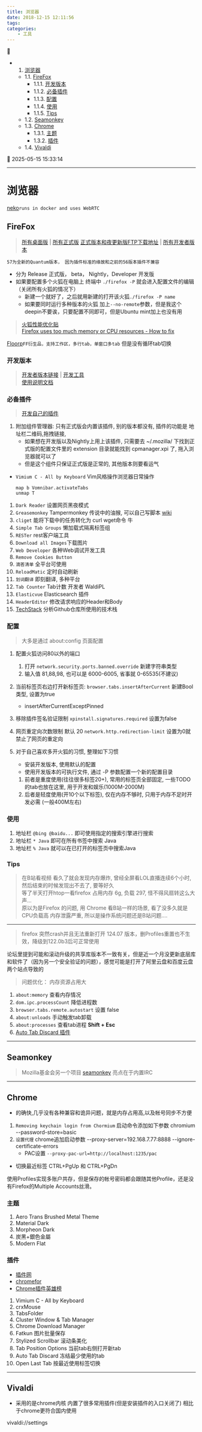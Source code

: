 ```yaml
---
title: 浏览器
date: 2018-12-15 12:11:56
tags: 
categories: 
    - 工具
---
```


💠

- 1. [浏览器](#浏览器)
    - 1.1. [FireFox](#firefox)
        - 1.1.1. [开发版本](#开发版本)
        - 1.1.2. [必备插件](#必备插件)
        - 1.1.3. [配置](#配置)
        - 1.1.4. [使用](#使用)
        - 1.1.5. [Tips](#tips)
    - 1.2. [Seamonkey](#seamonkey)
    - 1.3. [Chrome](#chrome)
        - 1.3.1. [主题](#主题)
        - 1.3.2. [插件](#插件)
    - 1.4. [Vivaldi](#vivaldi)

💠 2025-05-15 15:33:14
****************************************
# 浏览器
[neko](https://github.com/m1k1o/neko)`runs in docker and uses WebRTC`

## FireFox
> [所有桌面版](https://www.mozilla.org/zh-CN/firefox/channel/desktop/) | [所有正式版](https://www.mozilla.org/en-US/firefox/releases/)
> [正式版本和夜更新版FTP下载地址](http://ftp.mozilla.org/pub/firefox/) | [所有开发者版本](http://ftp.mozilla.org/pub/devedition/releases/)

`57为全新的Quantum版本， 因为插件标准的缘故和之前的56版本插件不兼容`

- 分为 Release 正式版， beta， Nightly，Developer 开发版 
- 如果要配置多个火狐在电脑上 终端中 `./firefox -P` 就会进入配置文件的编辑（关闭所有火狐的情况下）
    - 新建一个就好了，之后就用新建的打开该火狐`./firefox -P name`
    - 如果要同时运行多种版本的火狐 加上`--no-remote`参数，但是我这个deepin不要诶，只要配置不同即可，但是Ubuntu mint加上也没有用

> [火狐性能优化贴](https://www.xzcblog.com/post-47.html)  
> [Firefox uses too much memory or CPU resources - How to fix](https://support.mozilla.org/en-US/kb/firefox-uses-too-much-memory-or-cpu-resources)

[Floorp](https://github.com/floorp-Projects/floorp/)`FF衍生品，支持工作区，多行tab，单窗口多tab` 但是没有循环tab切换  

### 开发版本
> [开发者版本链接](https://www.mozilla.org/zh-CN/firefox/developer/) | [开发工具](https://firefox-dev.tools/)  
> [使用说明文档](https://developer.mozilla.org/zh-CN/docs/Tools?utm_source=devtools&utm_medium=tabbar-menu)

### 必备插件
> [开发自己的插件](https://github.com/Kuangcp/LearnWebExtension)

1. 附加组件管理器: 只有正式版会内置该插件, 别的版本都没有, 插件的功能是 地址栏二维码,拖拽链接,
    - 如果想在开发版以及Nightly上用上该插件, 只需要去 ~/.mozilla/ 下找到正式版的配置文件里的 extension 目录就能找到 cpmanager.xpi 了, 拖入浏览器就可以了
    - 但是这个组件只保证正式版是正常的, 其他版本则要看运气

- `Vimium C - All by Keyboard` Vim风格操作浏览器日常操作 
    ```
    map b Vomnibar.activateTabs
    unmap T
    ```
1. `Dark Reader` 设置网页黑夜模式
1. `Greasemonkey` Tampermonkey 传说中的油猴, 可以自己写脚本 [wiki](https://wiki.greasespot.net/User_Script_Hosting)
1. `cliget` 能将下载中的任务转化为 curl wget命令 牛
1. `Simple Tab Groups` 懒加载式隔离标签组
1. `RESTer` rest客户端工具
1. `Download all Images`下载图片
1. `Web Developer` 各种Web调试开发工具
1. `Remove Cookies Button`
1. `滴答清单` 全平台可使用
1. `ReloadMatic` 定时自动刷新
1. `划词翻译` 即刻翻译, 多种平台
1. `Tab Counter` Tab计数 开发者 WaldiPL
1. `Elasticvue` Elasticsearch 插件
1. `HeaderEditor` 修改请求响应的Header和Body
1. [TechStack](https://github.com/Get-Tech-Stack/TechStack) 分析Github仓库所使用的技术栈

### 配置
> 大多是通过 about:config 页面配置

1. 配置火狐访问80以外的端口
    1. 打开 `network.security.ports.banned.override` 新建字符串类型
    1. 输入值 81,88,98, 也可以是 6000-6005, 省事就 0-65535(不建议)

1. 当前标签页右边打开新标签页: `browser.tabs.insertAfterCurrent` 新建Bool类型, 设置为true
    - insertAfterCurrentExceptPinned
1. 移除插件签名验证限制 `xpinstall.signatures.required` 设置为false
1. 网页重定向次数限制 默认 20 `network.http.redirection-limit` 设置为0就禁止了网页的重定向

1. 对于自己喜欢多开火狐的习惯, 整理如下习惯
    - 安装开发版本, 使用默认的配置
    - 使用开发版本的可执行文件, 通过 -P 参数配置一个新的配置目录
    1. 前者是重度使用(往往很多标签20+), 常用的标签页全部固定, 一些TODO的tab也放在这里, 用于开发和娱乐(1000M-2000M)
    1. 后者是轻度使用(开10个以下标签), 仅在内存不够时, 只用于内存不足时开发必需 (一般400M左右)

### 使用
1. 地址栏 `@bing @baidu...` 即可使用指定的搜索引擎进行搜索
1. 地址栏 `* Java` 即可在所有书签中搜索 Java
1. 地址栏 `% Java` 就可以在已打开的标签页中搜索Java

### Tips
> 在B站看视频 看久了就会发现内存爆炸, 曾经全屏看LOL直播连续6个小时, 然后结束的时候发现出不去了, 要等好久  
> 等了半天打开htop一看firefox 占用内存 6g, 负载 297, 怪不得风扇转这么大声...  
> 原以为是Firefox 的问题, 用 Chrome 看B站一样的场景, 看了没多久就是CPU负载高 内存泄露严重, 所以是操作系统问题还是B站问题....

************************
> firefox 突然crash并且无法重新打开 124.07 版本，删Profiles重置也不生效，降级到122.0b3后可正常使用

论坛里提到可能和滚动升级的共享库版本不一致有关，但是近一个月没更新底层库和软件了（因为另一个安全验证的问题），感觉可能是打开了阿里云盘和百度云盘两个站点导致的

> 问题优化： 内存资源占用大
1. `about:memory` 查看内存情况
1. `dom.ipc.processCount` 降低进程数
1. `browser.tabs.remote.autostart` 设置 false
1. `about:unloads` 手动触发tab卸载
1. `about:processes` 查看tab进程 **Shift + Esc**
1. [Auto Tab Discard 插件](https://addons.mozilla.org/en-US/firefox/addon/auto-tab-discard/)

*********************

## Seamonkey
> Mozilla基金会另一个项目 [seamonkey](https://www.seamonkey-project.org/) 亮点在于内置IRC

****************************************

## Chrome
- 的确快,几乎没有各种兼容和诡异问题，就是内存占用高,以及帐号同步不方便

1. `Removing keychain login from Chormium` 启动命令添加如下参数 chromium --password-store=basic
1. `设置代理` chrome追加启动参数 --proxy-server=192.168.7.77:8888 --ignore-certificate-errors 
    - PAC设置 `--proxy-pac-url=http://localhost:1235/pac`

- 切换最近标签 CTRL+PgUp 和 CTRL+PgDn

使用Profiles实现多账户共存，但是保存的帐号密码都会跟随其他Profile，还是没有Firefox的Multiple Accounts丝滑。

### 主题
1. Aero Trans Brushed Metal Theme
1. Material Dark
1. Morpheon Dark
1. 炭黑+銀色金屬
1. Modern Flat

### 插件 
- [插件网](https://extfans.com/)
- [chromefor](https://www.chromefor.com/)
- [Chrome插件英雄榜](https://github.com/zhaoolee/ChromeAppHeroes)

1. Vimium C - All by Keyboard 
1. crxMouse 
1. TabsFolder
1. Cluster Window & Tab Manager
1. Chrome Download Manager
1. Fatkun 图片批量保存
1. Stylized Scrollbar 滚动条美化
1. Tab Position Options 当前tab右侧打开新tab
1. Auto Tab Discard 冻结最少使用的tab
1. Open Last Tab 按最近使用标签切换

************************

## Vivaldi
- 采用的是chrome内核 内置了很多常用插件(但是安装插件的入口关闭了) 相比于chrome更符合国内使用

vivaldi://settings
